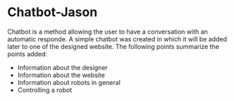 # Chatbot-Jason

Chatbot is a method allowing the user to have a conversation with an automatic responde. A simple chatbot was created in which it will be added later to one of the designed website. The following points summarize the points added:

* Information about the designer
* Information about the website
* Information about robots in general
* Controlling a robot


